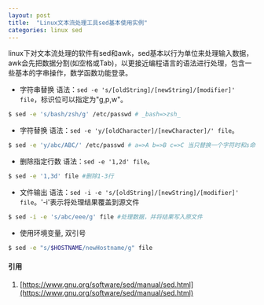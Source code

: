 ```yaml
---
layout: post
title:  "Linux文本流处理工具sed基本使用实例"
categories: linux sed
---
```


linux下对文本流处理的软件有sed和awk，sed基本以行为单位来处理输入数据，awk会先把数据分割(如空格或Tab)，以更接近编程语言的语法进行处理，包含一些基本的字串操作，数学函数功能登录。

- 字符串替换
语法：`sed -e 's/[oldString]/[newString]/[modifier]' file`，标识位可以指定为"g,p,w"。
```bash
$ sed -e 's/bash/zsh/g' /etc/passwd # _bash=>zsh_
```

- 字符替换
语法：`sed -e 'y/[oldCharacter]/[newCharacter]/' file`。
```bash
$ sed -e 'y/abc/ABC/' /etc/passwd # a=>A b=>B c=>C 当只替换一个字符时和s命令等效，前后长度要相等
```

- 删除指定行数
语法：`sed -e '1,2d' file`。
```bash
$ sed -e '1,3d' file #删除1-3行
```

- 文件输出
语法：`sed -i -e 's/[oldString]/[newString]/[modifier]' file`。'-i'表示将处理结果覆盖到源文件
```bash
$ sed -i -e 's/abc/eee/g' file #处理数据，并将结果写入原文件
```

- 使用环境变量, 双引号
```bash
$ sed -e "s/$HOSTNAME/newHostname/g" file
```

#### 引用
1. [https://www.gnu.org/software/sed/manual/sed.html](https://www.gnu.org/software/sed/manual/sed.html)
